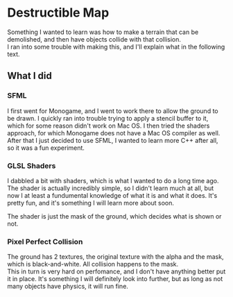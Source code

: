 # Destructible Map

Something I wanted to learn was how to make a terrain that can be demolished, and then have objects collide with that collision.  
I ran into some trouble with making this, and I'll explain what in the following text.

## What I did

### SFML

I first went for Monogame, and I went to work there to allow the ground to be drawn. I quickly ran into trouble trying to apply a stencil buffer to it, which for some reason didn't work on Mac OS. I then tried the shaders approach, for which Monogame does not have a Mac OS compiler as well.  
After that I just decided to use SFML, I wanted to learn more C++ after all, so it was a fun experiment.

### GLSL Shaders

I dabbled a bit with shaders, which is what I wanted to do a long time ago. The shader is actually incredibly simple, so I didn't learn much at all, but now I at least a fundumental knowledge of what it is and what it does. It's pretty fun, and it's something I will learn more about soon.

The shader is just the mask of the ground, which decides what is shown or not.

### Pixel Perfect Collision

The ground has 2 textures, the original texture with the alpha and the mask, which is black-and-white. All collision happens to the mask.  
This in turn is very hard on perfomance, and I don't have anything better put it in place. It's something I will definitely look into further, but as long as not many objects have physics, it will run fine. 